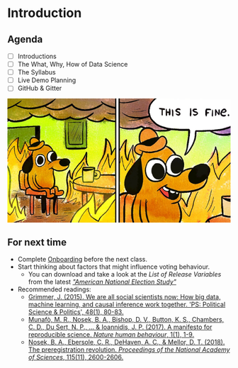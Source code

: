 # Introduction

## Agenda
- [ ] Introductions
- [ ] The What, Why, How of Data Science
- [ ] The Syllabus
- [ ] Live Demo Planning
- [ ] GitHub & Gitter

![This is Fine...](../images/fine.jpg)

## For next time

- Complete [Onboarding](../resources/onboarding.md) before the next class.
- Start thinking about factors that might influence voting behaviour.
    - You can download and take a look at the *List of Release Variables* from the latest [*"American National Election Study"*](https://electionstudies.org/data-center/2020-time-series-study/)
- Recommended readings:
    - [Grimmer, J. (2015). We are all social scientists now: How big data, machine learning, and causal inference work together. 'PS: Political Science & Politics', 48(1), 80-83.](https://stanford.edu/~jgrimmer/bd_2.pdf)
    - [Munafò, M. R., Nosek, B. A., Bishop, D. V., Button, K. S., Chambers, C. D., Du Sert, N. P., ... & Ioannidis, J. P. (2017). A manifesto for reproducible science. *Nature human behaviour*, 1(1), 1-9.](https://www.nature.com/articles/s41562-016-0021)
    - [Nosek, B. A., Ebersole, C. R., DeHaven, A. C., & Mellor, D. T. (2018). The preregistration revolution. *Proceedings of the National Academy of Sciences*, 115(11), 2600-2606.](https://www.pnas.org/content/115/11/2600.full)

